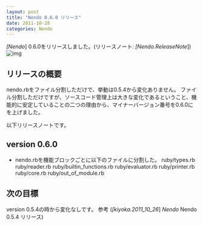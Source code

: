 ```yaml
---
layout: post
title: "Nendo 0.6.0 リリース"
date: 2011-10-28
categories: Nendo
---
```

*[Nendo*] 0.6.0をリリースしました。(リリースノート: *[Nendo.ReleaseNote*])
![img](../img/rubygems_icon_128.png)
## リリースの概要
nendo.rbをファイル分割しただけで、挙動は0.5.4から変化ありません。
ファイル分割しただけですが、ソースコード管理上は大きな変化であるということ、機能的に安定していることの二つの理由から、マイナーバージョン番号を0.6.0にを上げました。

以下リリースノートです。
## version 0.6.0
- nendo.rbを機能ブロックごとに以下のファイルに分割した。
  ruby/types.rb
  ruby/reader.rb
  ruby/builtin_functions.rb
  ruby/evaluator.rb
  ruby/printer.rb
  ruby/core.rb
  ruby/out_of_module.rb

## 次の目標
version 0.5.4の時から変化なしです。
参考 (*[kiyoka.2011_10_26*] *Nendo* Nendo 0.5.4 リリース)
